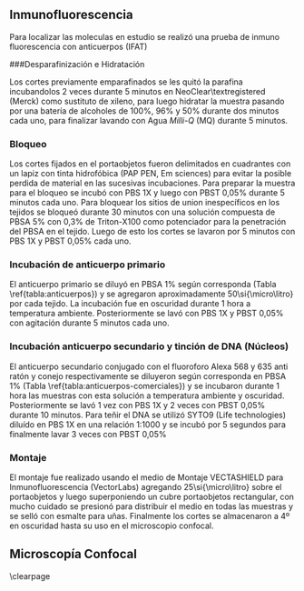 ## Inmunofluorescencia

Para localizar las moleculas en estudio se realizó una prueba de inmuno fluorescencia con anticuerpos (IFAT)

###Desparafinización e Hidratación

Los cortes previamente emparafinados se les quitó la parafina incubandolos 2 veces durante 5 minutos en NeoClear\textregistered (Merck) como sustituto de xileno, para luego hidratar la muestra pasando por una batería de alcoholes de 100\%, 96\% y 50\% durante dos minutos cada uno, para finalizar lavando con Agua _Milli-Q_ (MQ) durante 5 minutos.

### Bloqueo

Los cortes fijados en el portaobjetos fueron delimitados en cuadrantes con un lapiz con tinta hidrofóbica (PAP PEN, Em sciences) para evitar la posible perdida de material en las sucesivas incubaciones. Para preparar la muestra para el bloqueo se incubó con PBS 1X y luego con PBST 0,05\% durante 5 minutos cada uno. Para bloquear los sitios de union inespecíficos en los tejidos se bloqueó durante 30 minutos con una solución compuesta de PBSA 5\% con 0,3\% de Triton-X100 como potenciador para la penetración del PBSA en el tejido. Luego de esto los cortes se lavaron por 5 minutos con PBS 1X y PBST 0,05\% cada uno.

### Incubación de anticuerpo primario

El anticuerpo primario se diluyó en PBSA 1\% según corresponda (Tabla \ref{tabla:anticuerpos}) y se agregaron aproximadamente 50\si{\micro\litro} por cada tejido. La incubación fue en oscuridad durante 1 hora a temperatura ambiente. Posteriormente se lavó con PBS 1X y PBST 0,05\% con agitación durante 5 minutos cada uno.

### Incubación anticuerpo secundario y tinción de DNA (Núcleos)

El anticuerpo secundario conjugado con el fluoroforo Alexa 568 y 635 anti ratón y conejo respectivamente se diluyeron según corresponda en PBSA 1\% (Tabla \ref{tabla:anticuerpos-comerciales}) y se incubaron durante 1 hora las muestras con esta solución a temperatura ambiente y oscuridad. Posteriormente se lavó 1 vez con PBS 1X y 2 veces con PBST 0,05\% durante 10 minutos.
Para teñir el DNA se utilizó SYTO9 (Life technologies) diluído en PBS 1X en una relación 1:1000 y se incubó por 5 segundos para finalmente lavar 3 veces con PBST 0,05\%

### Montaje

El montaje fue realizado usando el medio de Montaje VECTASHIELD para Inmunofluorescencia (VectorLabs) agregando 25\si{\micro\litro} sobre el portaobjetos y luego superponiendo un cubre portaobjetos rectangular, con mucho cuidado se presionó para distribuir el medio en todas las muestras y se selló con esmalte para uñas. Finalmente los cortes se almacenaron a 4º en oscuridad hasta su uso en el microscopio confocal.

## Microscopía Confocal

\clearpage
